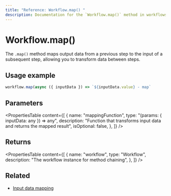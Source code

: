 ```yaml
---
title: "Reference: Workflow.map() "
description: Documentation for the `Workflow.map()` method in workflows, which maps output data from a previous step to the input of a subsequent step.
---
```


# Workflow.map()

The `.map()` method maps output data from a previous step to the input of a subsequent step, allowing you to transform data between steps.

## Usage example

```typescript copy
workflow.map(async ({ inputData }) => `${inputData.value} - map`
```

## Parameters

<PropertiesTable
  content={[
    {
      name: "mappingFunction",
      type: "(params: { inputData: any }) => any",
      description: "Function that transforms input data and returns the mapped result",
      isOptional: false,
    },
  ]}
/>

## Returns

<PropertiesTable
  content={[
    {
      name: "workflow",
      type: "Workflow",
      description: "The workflow instance for method chaining",
    },
  ]}
/>

## Related

- [Input data mapping](../../../docs/workflows/input-data-mapping.md)
